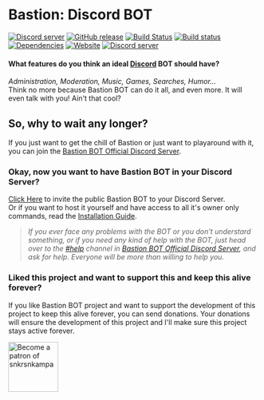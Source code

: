 # Bastion: Discord BOT
<a href="https://discord.gg/fzx8fkt"><img src="https://discordapp.com/api/guilds/267022940967665664/embed.png" alt="Discord server" /></a>
[![GitHub release](https://img.shields.io/github/release/snkrsnkampa/Bastion.svg?style=flat&label=Bastion)](https://bastion.js.org/changes)
[![Build Status](https://travis-ci.org/snkrsnkampa/Bastion.svg?branch=master)](https://travis-ci.org/snkrsnkampa/Bastion)
[![Build status](https://ci.appveyor.com/api/projects/status/1nb6ed6j4j4eoy3w/branch/master?svg=true)](https://ci.appveyor.com/project/k3rn31p4nic/bastion/branch/master)
[![Dependencies](https://david-dm.org/snkrsnkampa/Bastion.svg)](https://david-dm.org/snkrsnkampa/Bastion)
[![Website](https://img.shields.io/website-up-down-green-red/https/bastion.js.org.svg?label=Website)](https://bastion.js.org) <a href="/LICENSE">
<img src="https://img.shields.io/badge/LICENSE-Shared%20Source-blue.svg" alt="Discord server" /></a>  

<!--[![Github All Releases](https://img.shields.io/github/downloads/snkrsnkampa/Bastion/total.svg?style=flat-square)]()-->  
#### What features do you think an ideal [Discord](https://discordapp.com) BOT should have?  
*Administration, Moderation, Music, Games, Searches, Humor...*  
Think no more because Bastion BOT can do it all, and even more. It will even talk with you! Ain't that cool?

## So, why to wait any longer?
If you just want to get the chill of Bastion or just want to playaround with it, you can join the [Bastion BOT Official Discord Server](https://discord.gg/fzx8fkt).

### Okay, now you want to have Bastion BOT in your Discord Server?
[Click Here](https://discordapp.com/oauth2/authorize?client_id=267035345537728512&scope=bot&permissions=2146958463) to invite the public Bastion BOT to your Discord Server.  
Or if you want to host it yourself and have access to all it's owner only commands, read the [Installation Guide](https://bastion.js.org/guide).

> *If you ever face any problems with the BOT or you don't understard something, or if you need any kind of help with the BOT, just head over to the [#help](https://discord.gg/fzx8fkt) channel in [Bastion BOT Official Discord Server](https://discord.gg/fzx8fkt), and ask for help. Everyone will be more than willing to help you.*

### Liked this project and want to support this and keep this alive forever?
If you like Bastion BOT project and want to support the development of this project to keep this alive forever, you can send donations. Your donations will ensure the development of this project and I'll make sure this project stays active forever.  
<!-- [![patreon.jpg](https://s7.postimg.org/m5awszoyz/patreon.jpg)](https://www.patreon.com/snkrsnkampa) -->
<a href="https://www.patreon.com/snkrsnkampa" title="Become a patron of snkrsnkampa"><img src="https://s7.postimg.org/m5awszoyz/patreon.jpg" alt="Become a patron of snkrsnkampa" height="100" /></a>
<!-- [![paypal.jpg](https://s1.postimg.org/wbhh3ef5b/paypal.jpg)](https://paypal.me/snkrsnkampa) -->
